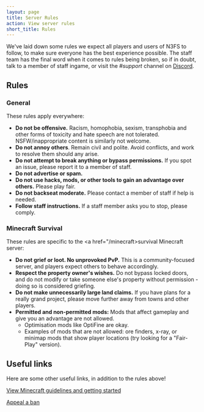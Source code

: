 ```yaml
---
layout: page
title: Server Rules
action: View server rules
short_title: Rules
---
```


We've laid down some rules we expect all players and users of N3FS to follow, to make sure everyone has the best experience possible. The staff team has the final word when it comes to rules being broken, so if in doubt, talk to a member of staff ingame, or visit the <i>#support</i> channel on <a href="/discord">Discord</a>.

## Rules

### General

These rules apply everywhere:

* **Do not be offensive.** Racism, homophobia, sexism, transphobia and other forms of toxicity and hate speech are not tolerated. NSFW/inappropriate content is similarly not welcome.
* **Do not annoy others**. Remain civil and polite. Avoid conflicts, and work to resolve them should any arise.
* **Do not attempt to break anything or bypass permissions.** If you spot an issue, please report it to a member of staff.
* **Do not advertise or spam.** 
* **Do not use hacks, mods, or other tools to gain an advantage over others.** Please play fair.
* **Do not backseat moderate.** Please contact a member of staff if help is needed.
* **Follow staff instructions.** If a staff member asks you to stop, please comply. 

### Minecraft Survival

These rules are specific to the <a href="/minecraft>survival Minecraft</a> server:

* **Do not grief or loot. No unprovoked PvP.** This is a community-focused server, and players expect others to behave accordingly. 
* **Respect the property owner's wishes.** Do not bypass locked doors, and do not modify or take someone else's property without permission - doing so is considered griefing.
* **Do not make unnecessarily large land claims.** If you have plans for a really grand project, please move further away from towns and other players.
* **Permitted and non-permitted mods:** Mods that affect gameplay and give you an advantage are not allowed. 
    * Optimisation mods like OptiFine are okay. 
    * Examples of mods that are not allowed: ore finders, x-ray, or minimap mods that show player locations (try looking for a "Fair-Play" version). 

## Useful links

Here are some other useful links, in addition to the rules above!

<a href="/help/minecraft-guidelines" class="action">View Minecraft guidelines and getting started</a>

<a href="/help/ban-appeal" class="action">Appeal a ban</a>
